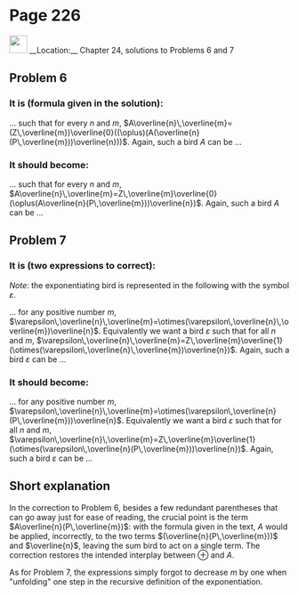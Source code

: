 # Page 226

<img src="/pictures/correction_yellow.svg" width="32px"/>
__Location:__ Chapter 24, solutions to Problems 6 and 7

## Problem 6

### It is (formula given in the solution):

... such that for every $n$ and $m$,
$A\overline{n}\,\overline{m}=(Z\,\overline{m})\overline{0}((\oplus)(A(\overline{n}(P\,\overline{m}))\overline{n}))$.
Again, such a bird $A$ can be ...

### It should become:

... such that for every $n$ and $m$,
$A\overline{n}\,\overline{m}=Z\,\overline{m}\overline{0}(\oplus(A\overline{n}(P\,\overline{m}))\overline{n})$.
Again, such a bird $A$ can be ...

## Problem 7

### It is (two expressions to correct):

_Note_: the exponentiating bird is represented in the following with the symbol $\varepsilon$.

... for any positive number $m$,
$\varepsilon\,\overline{n}\,\overline{m}=\otimes(\varepsilon\,\overline{n}\,\overline{m})\overline{n}$.
Equivalently we want a bird $\varepsilon$ such that for all $n$ and $m$,
$\varepsilon\,\overline{n}\,\overline{m}=Z\,\overline{m}\overline{1}(\otimes(\varepsilon\,\overline{n}\,\overline{m})\overline{n})$.
Again, such a bird $\varepsilon$ can be ...

### It should become:

... for any positive number $m$,
$\varepsilon\,\overline{n}\,\overline{m}=\otimes(\varepsilon\,\overline{n}(P\,\overline{m}))\overline{n}$.
Equivalently we want a bird $\varepsilon$ such that for all $n$ and $m$,
$\varepsilon\,\overline{n}\,\overline{m}=Z\,\overline{m}\overline{1}(\otimes(\varepsilon\,\overline{n}(P\,\overline{m}))\overline{n})$.
Again, such a bird $\varepsilon$ can be ...

## Short explanation

In the correction to Problem 6, besides a few redundant parentheses
that can go away just for ease of reading, the crucial point is the
term $A\overline{n}(P\,\overline{m})$: with the formula given in the
text, $A$ would be applied, incorrectly, to the two terms
$(\overline{n}(P\,\overline{m}))$ and $\overline{n}$, leaving
the sum bird to act on a single term. The correction restores the intended interplay
between $\oplus$ and $A$.

As for Problem 7, the expressions simply forgot to decrease $m$ by
one when "unfolding" one step in the recursive definition of the exponentiation.
